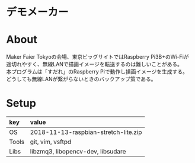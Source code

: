 デモメーカー
====

# About

Maker Faier Tokyoの会場、東京ビッグサイトではRaspberry Pi3B+のWi-Fiが途切れやすく、無線LANで描画イメージを転送するのは難しいことがある。  
本プログラムは「すだれ」のRaspberry Piで動作し描画イメージを生成する。  
どうしても無線LANが繋がらないときのバックアップ策である。

# Setup

|key|value|
|:---|:---|
|OS|2018-11-13-raspbian-stretch-lite.zip|
|Tools|git, vim, vsftpd|
|Libs|libzmq3, libopencv-dev, libsudare|